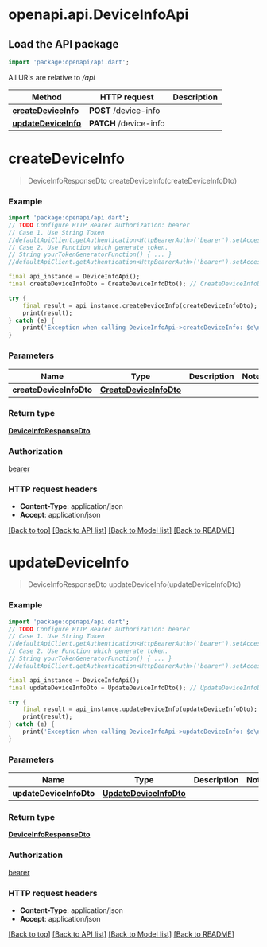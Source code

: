 # openapi.api.DeviceInfoApi

## Load the API package
```dart
import 'package:openapi/api.dart';
```

All URIs are relative to */api*

Method | HTTP request | Description
------------- | ------------- | -------------
[**createDeviceInfo**](DeviceInfoApi.md#createdeviceinfo) | **POST** /device-info | 
[**updateDeviceInfo**](DeviceInfoApi.md#updatedeviceinfo) | **PATCH** /device-info | 


# **createDeviceInfo**
> DeviceInfoResponseDto createDeviceInfo(createDeviceInfoDto)



### Example
```dart
import 'package:openapi/api.dart';
// TODO Configure HTTP Bearer authorization: bearer
// Case 1. Use String Token
//defaultApiClient.getAuthentication<HttpBearerAuth>('bearer').setAccessToken('YOUR_ACCESS_TOKEN');
// Case 2. Use Function which generate token.
// String yourTokenGeneratorFunction() { ... }
//defaultApiClient.getAuthentication<HttpBearerAuth>('bearer').setAccessToken(yourTokenGeneratorFunction);

final api_instance = DeviceInfoApi();
final createDeviceInfoDto = CreateDeviceInfoDto(); // CreateDeviceInfoDto | 

try {
    final result = api_instance.createDeviceInfo(createDeviceInfoDto);
    print(result);
} catch (e) {
    print('Exception when calling DeviceInfoApi->createDeviceInfo: $e\n');
}
```

### Parameters

Name | Type | Description  | Notes
------------- | ------------- | ------------- | -------------
 **createDeviceInfoDto** | [**CreateDeviceInfoDto**](CreateDeviceInfoDto.md)|  | 

### Return type

[**DeviceInfoResponseDto**](DeviceInfoResponseDto.md)

### Authorization

[bearer](../README.md#bearer)

### HTTP request headers

 - **Content-Type**: application/json
 - **Accept**: application/json

[[Back to top]](#) [[Back to API list]](../README.md#documentation-for-api-endpoints) [[Back to Model list]](../README.md#documentation-for-models) [[Back to README]](../README.md)

# **updateDeviceInfo**
> DeviceInfoResponseDto updateDeviceInfo(updateDeviceInfoDto)



### Example
```dart
import 'package:openapi/api.dart';
// TODO Configure HTTP Bearer authorization: bearer
// Case 1. Use String Token
//defaultApiClient.getAuthentication<HttpBearerAuth>('bearer').setAccessToken('YOUR_ACCESS_TOKEN');
// Case 2. Use Function which generate token.
// String yourTokenGeneratorFunction() { ... }
//defaultApiClient.getAuthentication<HttpBearerAuth>('bearer').setAccessToken(yourTokenGeneratorFunction);

final api_instance = DeviceInfoApi();
final updateDeviceInfoDto = UpdateDeviceInfoDto(); // UpdateDeviceInfoDto | 

try {
    final result = api_instance.updateDeviceInfo(updateDeviceInfoDto);
    print(result);
} catch (e) {
    print('Exception when calling DeviceInfoApi->updateDeviceInfo: $e\n');
}
```

### Parameters

Name | Type | Description  | Notes
------------- | ------------- | ------------- | -------------
 **updateDeviceInfoDto** | [**UpdateDeviceInfoDto**](UpdateDeviceInfoDto.md)|  | 

### Return type

[**DeviceInfoResponseDto**](DeviceInfoResponseDto.md)

### Authorization

[bearer](../README.md#bearer)

### HTTP request headers

 - **Content-Type**: application/json
 - **Accept**: application/json

[[Back to top]](#) [[Back to API list]](../README.md#documentation-for-api-endpoints) [[Back to Model list]](../README.md#documentation-for-models) [[Back to README]](../README.md)

